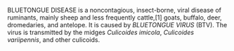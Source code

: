 BLUETONGUE DISEASE is a noncontagious, insect-borne, viral disease of ruminants, mainly sheep and less frequently cattle,[1] goats, buffalo, deer, dromedaries, and antelope. It is caused by _BLUETONGUE VIRUS_ (BTV). The virus is transmitted by the midges _Culicoides imicola_, _Culicoides variipennis_, and other culicoids.
